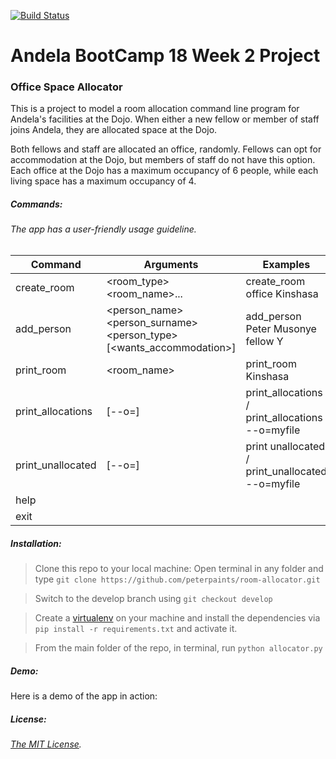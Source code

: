 [![Build Status](https://travis-ci.org/peterpaints/room-allocator.svg?branch=master)](https://travis-ci.org/peterpaints/room-allocator)
# Andela BootCamp 18 Week 2 Project
### Office Space Allocator

This is a project to model a room allocation command line program for Andela's
facilities at the Dojo.
When either a new fellow or member of staff joins Andela, they are allocated space at the Dojo.

Both fellows and staff are allocated an office, randomly.
Fellows can opt for accommodation at the Dojo, but members of staff do not have this option.
Each office at the Dojo has a maximum occupancy of 6 people, while each living space has a maximum
occupancy of 4.

##### Commands:

###### The app has a user-friendly usage guideline.

Command | Arguments | Examples
------- | --------- | --------
create_room | <room_type> <room_name>... | create_room office Kinshasa
add_person | <person_name> <person_surname> <person_type> [<wants_accommodation>] | add_person Peter Musonye fellow Y
print_room | <room_name> | print_room Kinshasa
print_allocations | [--o=<filename>] | print_allocations / print_allocations --o=myfile
print_unallocated | [--o=<filename>] | print unallocated / print_unallocated --o=myfile
help | |
exit | |

##### Installation:

> Clone this repo to your local machine: Open terminal in any folder and type `git clone https://github.com/peterpaints/room-allocator.git`

> Switch to the develop branch using `git checkout develop`

> Create a [virtualenv](docs.python-guide.org/en/latest/dev/virtualenvs/) on your machine and install the dependencies via `pip install -r requirements.txt` and activate it.

> From the main folder of the repo, in terminal, run `python allocator.py`

##### Demo:
Here is a demo of the app in action:


##### License:

###### [The MIT License](https://github.com/peterpaints/room-allocator/blob/master/license.md).
